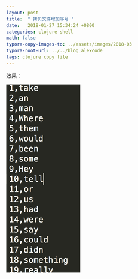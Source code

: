 ```yaml
---
layout: post
title:  " 拷贝文件增加序号 "
date:   2018-01-27 15:34:24 +0800
categories: clojure shell
math: false
typora-copy-images-to: ../assets/images/2018-03
typora-root-url: ../../blog_alexcode
tags: clojure copy file
---
```



<script src="https://gist.github.com/foxlog/297316c0fac98ca1c7de9c6b1e683d55.js"></script>



效果：

![0039C39E-B58C-4CB8-A5A7-36D4BD456C31](/assets/images/2018-03/0039C39E-B58C-4CB8-A5A7-36D4BD456C31.png)